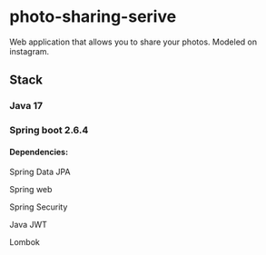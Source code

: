 # photo-sharing-serive

Web application that allows you to share your photos. 
Modeled on instagram.

## Stack

### Java 17

### Spring boot 2.6.4

#### Dependencies:

Spring Data JPA

Spring web

Spring Security

Java JWT

Lombok

